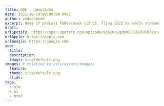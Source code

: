 ```yaml
---
title: S01 - Upoutávka
date: 2021-10-14T09:00:00.000Z
author: podvocasem
excerpt: Nový IT podcast PodVocasem již 25. října 2021 na všech streamovacích platformách!
draft: 
urlSpotify: https://open.spotify.com/episode/0oAjNq2q3bmOJ7IGHTUlHT?si=d66d9f90be1242a1
urlApple: https://apple.com
urlGoogle: https://google.com
seo:
  title:
  description:
  image: site/default.png
images: # relative to /src/assets/images/
  feature:
  thumb: site/default.png
  slide:
tags:
  - elm
  - ui
  - html
---
```

